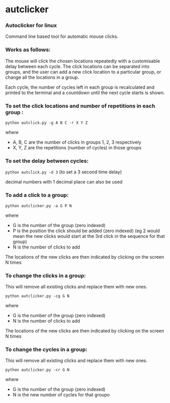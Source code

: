 # autclicker
### Autoclicker for linux

Command line based tool for automatic mouse clicks.

### Works as follows:
The mouse will click the chosen locations repeatedly with a customisable delay between each cycle.
The click locations can be separated into groups, and the user can add a new click location to a particular group, 
or change all the locations in a group.

Each cycle, the number of cycles left in each group is recalculated and printed to the terminal and a countdown
until the next cycle starts is shown.

### To set the click locations and number of repetitions in each group :
`python autclick.py -g A B C -r X Y Z`

where

* A, B, C are the number of clicks in groups 1, 2, 3 respectively
* X, Y, Z are the repetitions (number of cycles) in those groups

### To set the delay between cycles:
`python autclick.py -d 3`
(to set a 3 second time delay)

decimal numbers with 1 decimal place can also be used

### To add a click to a group:

`python autclicker.py -a G P N`

where

* G is the number of the group (zero indexed)
* P is the position the click should be added (zero indexed) (eg 2 would mean the new clicks would start at the 3rd click in the sequence for that group)
* N is the number of clicks to add

The locations of the new clicks are then indicated by clicking on the screen N times

### To change the clicks in a group:
This will remove all existing clicks and replace them with new ones.

`python autclicker.py -cg G N`

where

* G is the number of the group (zero indexed)
* N is the number of clicks to add

The locations of the new clicks are then indicated by clicking on the screen N times

### To change the cycles in a group:
This will remove all existing clicks and replace them with new ones.

`python autclicker.py -cr G N`

where

* G is the number of the group (zero indexed)
* N is the new number of cycles for that groupo

